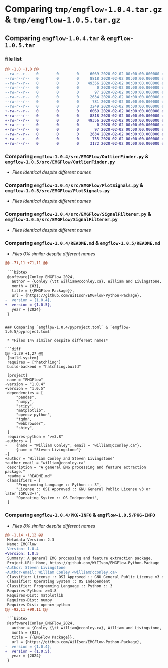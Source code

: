 # Comparing `tmp/emgflow-1.0.4.tar.gz` & `tmp/emgflow-1.0.5.tar.gz`

## Comparing `emgflow-1.0.4.tar` & `emgflow-1.0.5.tar`

### file list

```diff
@@ -1,8 +1,8 @@
--rw-r--r--   0        0        0     6069 2020-02-02 00:00:00.000000 emgflow-1.0.4/src/EMGFlow/OutlierFinder.py
--rw-r--r--   0        0        0     8818 2020-02-02 00:00:00.000000 emgflow-1.0.4/src/EMGFlow/PlotSignals.py
--rw-r--r--   0        0        0    49356 2020-02-02 00:00:00.000000 emgflow-1.0.4/src/EMGFlow/SignalFilterer.py
--rw-r--r--   0        0        0        0 2020-02-02 00:00:00.000000 emgflow-1.0.4/src/EMGFlow/__init__.py
--rw-r--r--   0        0        0       97 2020-02-02 00:00:00.000000 emgflow-1.0.4/.gitignore
--rw-r--r--   0        0        0     2634 2020-02-02 00:00:00.000000 emgflow-1.0.4/README.md
--rw-r--r--   0        0        0      781 2020-02-02 00:00:00.000000 emgflow-1.0.4/pyproject.toml
--rw-r--r--   0        0        0     3249 2020-02-02 00:00:00.000000 emgflow-1.0.4/PKG-INFO
+-rw-r--r--   0        0        0     6069 2020-02-02 00:00:00.000000 emgflow-1.0.5/src/EMGFlow/OutlierFinder.py
+-rw-r--r--   0        0        0     8818 2020-02-02 00:00:00.000000 emgflow-1.0.5/src/EMGFlow/PlotSignals.py
+-rw-r--r--   0        0        0    49356 2020-02-02 00:00:00.000000 emgflow-1.0.5/src/EMGFlow/SignalFilterer.py
+-rw-r--r--   0        0        0        0 2020-02-02 00:00:00.000000 emgflow-1.0.5/src/EMGFlow/__init__.py
+-rw-r--r--   0        0        0       97 2020-02-02 00:00:00.000000 emgflow-1.0.5/.gitignore
+-rw-r--r--   0        0        0     2634 2020-02-02 00:00:00.000000 emgflow-1.0.5/README.md
+-rw-r--r--   0        0        0      755 2020-02-02 00:00:00.000000 emgflow-1.0.5/pyproject.toml
+-rw-r--r--   0        0        0     3172 2020-02-02 00:00:00.000000 emgflow-1.0.5/PKG-INFO
```

### Comparing `emgflow-1.0.4/src/EMGFlow/OutlierFinder.py` & `emgflow-1.0.5/src/EMGFlow/OutlierFinder.py`

 * *Files identical despite different names*

### Comparing `emgflow-1.0.4/src/EMGFlow/PlotSignals.py` & `emgflow-1.0.5/src/EMGFlow/PlotSignals.py`

 * *Files identical despite different names*

### Comparing `emgflow-1.0.4/src/EMGFlow/SignalFilterer.py` & `emgflow-1.0.5/src/EMGFlow/SignalFilterer.py`

 * *Files identical despite different names*

### Comparing `emgflow-1.0.4/README.md` & `emgflow-1.0.5/README.md`

 * *Files 0% similar despite different names*

```diff
@@ -71,11 +71,11 @@
 
 ```bibtex
 @software{Conley_EMGFlow_2024,
   author = {Conley {\tt william@cconley.ca}, William and Livingstone, Steven R},
   month = {03},
   title = {{EMGFlow Package}},
   url = {https://github.com/WiIIson/EMGFlow-Python-Package},
-  version = {1.0.4},
+  version = {1.0.5},
   year = {2024}
 }
 ```
```

### Comparing `emgflow-1.0.4/pyproject.toml` & `emgflow-1.0.5/pyproject.toml`

 * *Files 14% similar despite different names*

```diff
@@ -1,29 +1,27 @@
 [build-system]
 requires = ["hatchling"]
 build-backend = "hatchling.build"
 
 [project]
 name = "EMGFlow"
-version = "1.0.4"
+version = "1.0.5"
 dependencies = [
     "pandas",
     "numpy",
     "scipy",
     "matplotlib",
     "opencv-python", 
     "tqdm",
     "webbrowser",
     "shiny",
 ]
 requires-python = ">=3.8"
-authors = [
-    {name = "William Conley", email = "william@cconley.ca"},
-    {name = "Steven Livingstone"}
-]
+author = "William Conley and Steven Livingstone"
+author_email = "william@cconley.ca"
 description = "A general EMG processing and feature extraction package."
 readme = "README.md"
 classifiers = [
     "Programming Language :: Python :: 3",
     "License :: OSI Approved :: GNU General Public License v3 or later (GPLv3+)",
     "Operating System :: OS Independent",
 ]
```

### Comparing `emgflow-1.0.4/PKG-INFO` & `emgflow-1.0.5/PKG-INFO`

 * *Files 8% similar despite different names*

```diff
@@ -1,14 +1,12 @@
 Metadata-Version: 2.3
 Name: EMGFlow
-Version: 1.0.4
+Version: 1.0.5
 Summary: A general EMG processing and feature extraction package.
 Project-URL: Home, https://github.com/WiIIson/EMGFlow-Python-Package
-Author: Steven Livingstone
-Author-email: William Conley <william@cconley.ca>
 Classifier: License :: OSI Approved :: GNU General Public License v3 or later (GPLv3+)
 Classifier: Operating System :: OS Independent
 Classifier: Programming Language :: Python :: 3
 Requires-Python: >=3.8
 Requires-Dist: matplotlib
 Requires-Dist: numpy
 Requires-Dist: opencv-python
@@ -92,11 +90,11 @@
 
 ```bibtex
 @software{Conley_EMGFlow_2024,
   author = {Conley {\tt william@cconley.ca}, William and Livingstone, Steven R},
   month = {03},
   title = {{EMGFlow Package}},
   url = {https://github.com/WiIIson/EMGFlow-Python-Package},
-  version = {1.0.4},
+  version = {1.0.5},
   year = {2024}
 }
 ```
```

